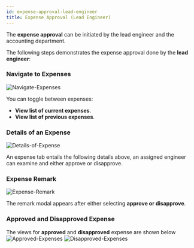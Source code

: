 ```yaml
---
id: expense-approval-lead-engineer
title: Expense Approval (Lead Engineer)
---
```


The **expense approval** can be initiated by the lead engineer and the accounting department.

The following steps demonstrates the expense approval done by the **lead engineer**:

### Navigate to Expenses

![Navigate-Expenses](/img/Navigate-Expenses.png)

You can toggle between expenses:

- **View list of current expenses**.
- **View list of previous expenses**.

### Details of an Expense
![Details-of-Expense](/img/Details-of-Expense.png)

An expense tab entails the following details above, an assigned engineer can examine and either approve or disapprove.

### Expense Remark
![Expense-Remark](/img/Expense-Remark.png)

The remark modal appears after either selecting **approve or disapprove**.

### Approved and Disapproved Expense

The views for **approved** and **disapproved** expense are shown below
![Approved-Expenses](/img/Approved-Expenses.png)
![Disapproved-Expenses](/img/Disapproved-Expenses.png)

